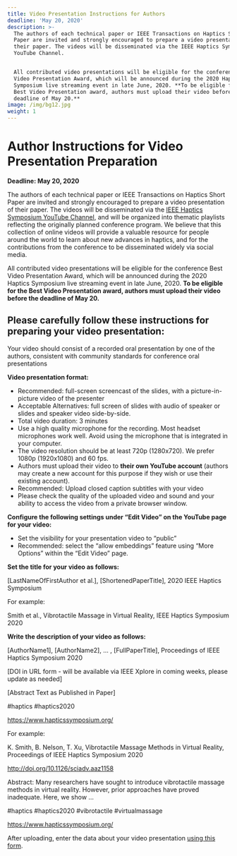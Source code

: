 ```yaml
---
title: Video Presentation Instructions for Authors
deadline: 'May 20, 2020'
description: >-
  The authors of each technical paper or IEEE Transactions on Haptics Short
  Paper are invited and strongly encouraged to prepare a video presentation of
  their paper. The videos will be disseminated via the IEEE Haptics Symposium
  YouTube Channel. 


  All contributed video presentations will be eligible for the conference Best
  Video Presentation Award, which will be announced during the 2020 Haptics
  Symposium live streaming event in late June, 2020. **To be eligible for the
  Best Video Presentation award, authors must upload their video before the
  deadline of May 20.**
image: /img/bg12.jpg
weight: 1
---
```

# Author Instructions for Video Presentation Preparation

**Deadline: May 20, 2020**

The authors of each technical paper or IEEE Transactions on Haptics Short Paper are invited and strongly encouraged to prepare a video presentation of their paper. The videos will be disseminated via the [IEEE Haptics Symposium YouTube Channel](https://www.youtube.com/channel/UC1YjMwrg8Hk6uAtyWb62yAw/), and will be organized into thematic playlists reflecting the originally planned conference program.  We believe that this collection of online videos will provide a valuable resource for people around the world to learn about new advances in haptics, and for the contributions from the conference to be disseminated widely via social media.

All contributed video presentations will be eligible for the conference Best Video Presentation Award, which will be announced during the 2020 Haptics Symposium live streaming event in late June, 2020. **To be eligible for the Best Video Presentation award, authors must upload their video before the deadline of May 20.**

## Please carefully follow these instructions for preparing your video presentation:

Your video should consist of a recorded oral presentation by one of the authors, consistent with community standards for conference oral presentations

**Video presentation format:**

* Recommended: full-screen screencast of the slides, with a picture-in-picture video of the presenter
* Acceptable Alternatives: full screen of slides with audio of speaker or slides and speaker video side-by-side.
* Total video duration: 3 minutes
* Use a high quality microphone for the recording.  Most headset microphones work well.  Avoid using the microphone that is integrated in your computer.
* The video resolution should be at least 720p (1280x720).  We prefer 1080p (1920x1080) and 60 fps.
* Authors must upload their video to **their own YouTube account** (authors may create a new account for this purpose if they wish or use their existing account).  
* Recommended: Upload closed caption subtitles with your video
* Please check the quality of the uploaded video and sound and your ability to access the video from a private browser window.

**Configure the following settings under “Edit Video” on the YouTube page for your video:**

* Set the visibility for your presentation video to “public”
* Recommended: select the “allow embeddings” feature using “More Options” within the “Edit Video” page.

**Set the title for your video as follows:**

\[LastNameOfFirstAuthor et al.], \[ShortenedPaperTitle], 2020 IEEE Haptics Symposium

For example:

Smith et al., Vibrotactile Massage in Virtual Reality, IEEE Haptics Symposium 2020

**Write the description of your video as follows:**

\[AuthorName1], \[AuthorName2], ... , \[FullPaperTitle], Proceedings of IEEE Haptics Symposium 2020

\[DOI in URL form - will be available via IEEE Xplore in coming weeks, please update as needed]

\[Abstract Text as Published in Paper]

\#haptics #haptics2020 <optionally other keyword hashtags as appropriate>

https://www.hapticssymposium.org/

For example:

K. Smith, B. Nelson, T. Xu, Vibrotactile Massage Methods in Virtual Reality, Proceedings of IEEE Haptics Symposium 2020

http://doi.org/10.1126/sciadv.aaz1158

Abstract: Many researchers have sought to introduce vibrotactile massage methods in virtual reality.  However, prior approaches have proved inadequate.  Here, we show ...

\#haptics #haptics2020 #vibrotactile #virtualmassage

https://www.hapticssymposium.org/

After uploading, enter the data about your video presentation [using this form](https://forms.gle/wMRvLpa2gNYgtcji9).
